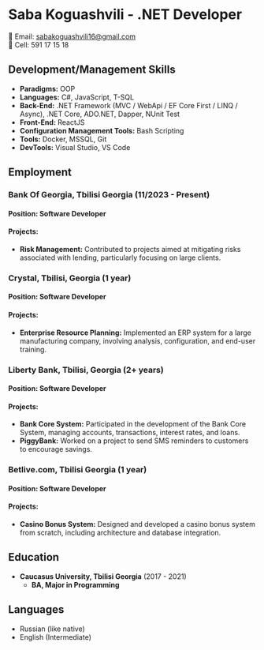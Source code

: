 # Saba Koguashvili - .NET Developer

📧 Email: sabakoguashvili16@gmail.com  
📱 Cell: 591 17 15 18  

## Development/Management Skills

- **Paradigms:** OOP  
- **Languages:** C#, JavaScript, T-SQL  
- **Back-End:** .NET Framework (MVC / WebApi / EF Core First / LINQ / Async), .NET Core, ADO.NET, Dapper, NUnit Test  
- **Front-End:** ReactJS  
- **Configuration Management Tools:** Bash Scripting  
- **Tools:** Docker, MSSQL, Git  
- **DevTools:** Visual Studio, VS Code  

## Employment

### Bank Of Georgia, Tbilisi Georgia (11/2023 - Present)
#### Position: Software Developer  
#### Projects:
- **Risk Management:** Contributed to projects aimed at mitigating risks associated with lending, particularly focusing on large clients.

### Crystal, Tbilisi, Georgia (1 year)
#### Position: Software Developer  
#### Projects:
- **Enterprise Resource Planning:** Implemented an ERP system for a large manufacturing company, involving analysis, configuration, and end-user training.

### Liberty Bank, Tbilisi, Georgia (2+ years)
#### Position: Software Developer  
#### Projects:
- **Bank Core System:** Participated in the development of the Bank Core System, managing accounts, transactions, interest rates, and loans.
- **PiggyBank:** Worked on a project to send SMS reminders to customers to encourage savings.

### Betlive.com, Tbilisi Georgia (1 year)
#### Position: Software Developer  
#### Projects:
- **Casino Bonus System:** Designed and developed a casino bonus system from scratch, including architecture and database integration.

## Education

- **Caucasus University, Tbilisi Georgia** (2017 - 2021)
  - **BA, Major in Programming**

## Languages

- Russian (like native)
- English (Intermediate)
